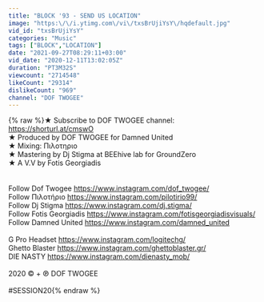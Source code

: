 ```yaml
---
title: "BLOCK '93 - SEND US LOCATION"
image: "https:\/\/i.ytimg.com\/vi\/txsBrUjiYsY\/hqdefault.jpg"
vid_id: "txsBrUjiYsY"
categories: "Music"
tags: ["BLOCK","LOCATION"]
date: "2021-09-27T08:29:11+03:00"
vid_date: "2020-12-11T13:02:05Z"
duration: "PT3M32S"
viewcount: "2714548"
likeCount: "29314"
dislikeCount: "969"
channel: "DOF TWOGEE"
---
```

{% raw %}★ Subscribe to DOF TWOGEE channel: <a rel="nofollow" target="blank" href="https://shorturl.at/cmswO">https://shorturl.at/cmswO</a><br />★ Produced by DOF TWOGEE for Damned United<br />★ Mixing: Πιλοτηριο<br />★ Mastering by Dj Stigma at BEEhive lab for GroundZero<br />★ A V.V by Fotis Georgiadis<br /><br /><br />Follow Dof Twogee  <a rel="nofollow" target="blank" href="https://www.instagram.com/dof_twogee/">https://www.instagram.com/dof_twogee/</a><br />Follow Πιλοτήριο  <a rel="nofollow" target="blank" href="https://www.instagram.com/pilotirio99/">https://www.instagram.com/pilotirio99/</a><br />Follow Dj Stigma  <a rel="nofollow" target="blank" href="https://www.instagram.com/dj.stigma/">https://www.instagram.com/dj.stigma/</a><br />Follow Fotis Georgiadis  <a rel="nofollow" target="blank" href="https://www.instagram.com/fotisgeorgiadisvisuals/">https://www.instagram.com/fotisgeorgiadisvisuals/</a><br />Follow Damned United  <a rel="nofollow" target="blank" href="https://www.instagram.com/damned_united">https://www.instagram.com/damned_united</a><br /><br />G Pro Headset <a rel="nofollow" target="blank" href="https://www.instagram.com/logitechg/">https://www.instagram.com/logitechg/</a><br />Ghetto Blaster  <a rel="nofollow" target="blank" href="https://www.instagram.com/ghettoblaster.gr/">https://www.instagram.com/ghettoblaster.gr/</a><br />DIE NASTY <a rel="nofollow" target="blank" href="https://www.instagram.com/dienasty_mob/">https://www.instagram.com/dienasty_mob/</a><br /><br />2020 © + ℗ DOF TWOGEE<br /><br />#SESSION20{% endraw %}
